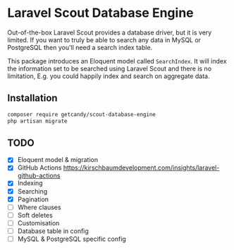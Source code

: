# Laravel Scout Database Engine

Out-of-the-box Laravel Scout provides a database driver, but it is very limited. If you want to truly be able to search any data in MySQL or PostgreSQL then you'll need a search index table.

This package introduces an Eloquent model called `SearchIndex`. It will index the information set to be searched using Laravel Scout and there is no limitation, E.g. you could happily index and search on aggregate data.

## Installation

```sh
composer require getcandy/scout-database-engine
php artisan migrate
```

## TODO

- [x] Eloquent model & migration
- [x] GitHub Actions https://kirschbaumdevelopment.com/insights/laravel-github-actions
- [x] Indexing
- [x] Searching
- [x] Pagination
- [ ] Where clauses
- [ ] Soft deletes
- [ ] Customisation
- [ ] Database table in config
- [ ] MySQL & PostgreSQL specific config	
